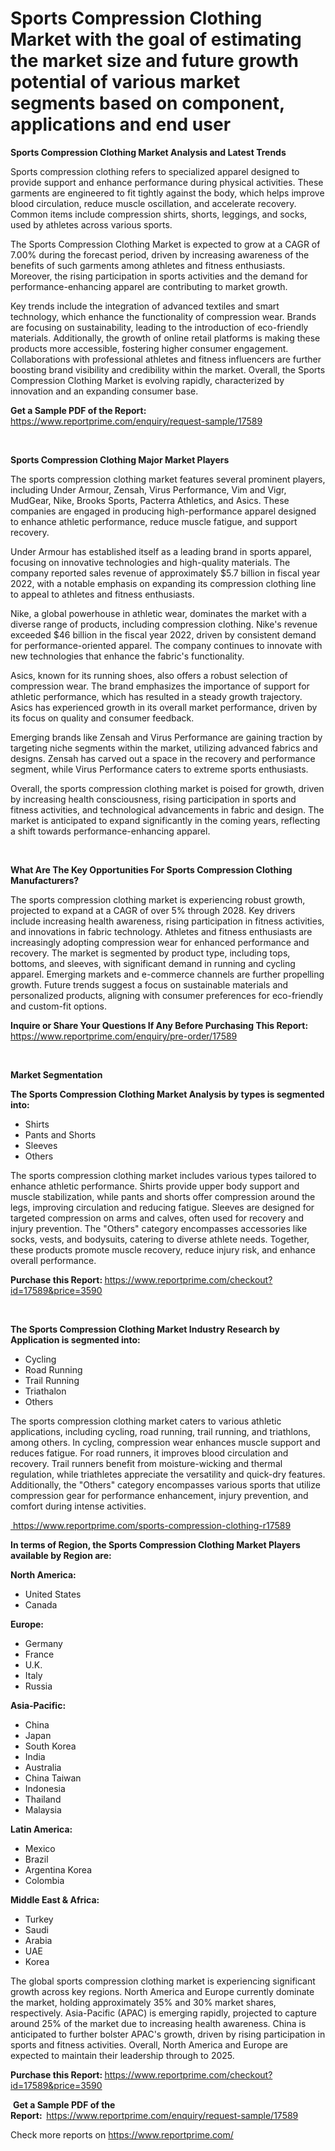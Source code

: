 <p><h1>Sports Compression Clothing Market with the goal of estimating the market size and future growth potential of various market segments based on component, applications and end user</h1></p><p><strong>Sports Compression Clothing Market Analysis and Latest Trends</strong></p>
<p><p>Sports compression clothing refers to specialized apparel designed to provide support and enhance performance during physical activities. These garments are engineered to fit tightly against the body, which helps improve blood circulation, reduce muscle oscillation, and accelerate recovery. Common items include compression shirts, shorts, leggings, and socks, used by athletes across various sports.</p><p>The Sports Compression Clothing Market is expected to grow at a CAGR of 7.00% during the forecast period, driven by increasing awareness of the benefits of such garments among athletes and fitness enthusiasts. Moreover, the rising participation in sports activities and the demand for performance-enhancing apparel are contributing to market growth. </p><p>Key trends include the integration of advanced textiles and smart technology, which enhance the functionality of compression wear. Brands are focusing on sustainability, leading to the introduction of eco-friendly materials. Additionally, the growth of online retail platforms is making these products more accessible, fostering higher consumer engagement. Collaborations with professional athletes and fitness influencers are further boosting brand visibility and credibility within the market. Overall, the Sports Compression Clothing Market is evolving rapidly, characterized by innovation and an expanding consumer base.</p></p>
<p><strong>Get a Sample PDF of the Report:&nbsp;</strong> <a href="https://www.reportprime.com/enquiry/request-sample/17589?utm_campaign=3091&utm_medium=2&utm_source=Github&utm_content=ia&utm_term=18032025&utm_id=sports-compression-clothing">https://www.reportprime.com/enquiry/request-sample/17589</a></p>
<p>&nbsp;</p>
<p><strong>Sports Compression Clothing Major Market Players</strong></p>
<p><p>The sports compression clothing market features several prominent players, including Under Armour, Zensah, Virus Performance, Vim and Vigr, MudGear, Nike, Brooks Sports, Pacterra Athletics, and Asics. These companies are engaged in producing high-performance apparel designed to enhance athletic performance, reduce muscle fatigue, and support recovery.</p><p>Under Armour has established itself as a leading brand in sports apparel, focusing on innovative technologies and high-quality materials. The company reported sales revenue of approximately $5.7 billion in fiscal year 2022, with a notable emphasis on expanding its compression clothing line to appeal to athletes and fitness enthusiasts.</p><p>Nike, a global powerhouse in athletic wear, dominates the market with a diverse range of products, including compression clothing. Nike's revenue exceeded $46 billion in the fiscal year 2022, driven by consistent demand for performance-oriented apparel. The company continues to innovate with new technologies that enhance the fabric's functionality.</p><p>Asics, known for its running shoes, also offers a robust selection of compression wear. The brand emphasizes the importance of support for athletic performance, which has resulted in a steady growth trajectory. Asics has experienced growth in its overall market performance, driven by its focus on quality and consumer feedback.</p><p>Emerging brands like Zensah and Virus Performance are gaining traction by targeting niche segments within the market, utilizing advanced fabrics and designs. Zensah has carved out a space in the recovery and performance segment, while Virus Performance caters to extreme sports enthusiasts.</p><p>Overall, the sports compression clothing market is poised for growth, driven by increasing health consciousness, rising participation in sports and fitness activities, and technological advancements in fabric and design. The market is anticipated to expand significantly in the coming years, reflecting a shift towards performance-enhancing apparel.</p></p>
<p>&nbsp;</p>
<p><strong>What Are The Key Opportunities For Sports Compression Clothing Manufacturers?</strong></p>
<p><p>The sports compression clothing market is experiencing robust growth, projected to expand at a CAGR of over 5% through 2028. Key drivers include increasing health awareness, rising participation in fitness activities, and innovations in fabric technology. Athletes and fitness enthusiasts are increasingly adopting compression wear for enhanced performance and recovery. The market is segmented by product type, including tops, bottoms, and sleeves, with significant demand in running and cycling apparel. Emerging markets and e-commerce channels are further propelling growth. Future trends suggest a focus on sustainable materials and personalized products, aligning with consumer preferences for eco-friendly and custom-fit options.</p></p>
<p><strong>Inquire or Share Your Questions If Any Before Purchasing This Report:</strong> <a href="https://www.reportprime.com/enquiry/pre-order/17589?utm_campaign=3091&utm_medium=2&utm_source=Github&utm_content=ia&utm_term=18032025&utm_id=sports-compression-clothing">https://www.reportprime.com/enquiry/pre-order/17589</a></p>
<p>&nbsp;</p>
<p><strong>Market Segmentation</strong></p>
<p><strong>The Sports Compression Clothing Market Analysis by types is segmented into:</strong></p>
<p><ul><li>Shirts</li><li>Pants and Shorts</li><li>Sleeves</li><li>Others</li></ul></p>
<p><p>The sports compression clothing market includes various types tailored to enhance athletic performance. Shirts provide upper body support and muscle stabilization, while pants and shorts offer compression around the legs, improving circulation and reducing fatigue. Sleeves are designed for targeted compression on arms and calves, often used for recovery and injury prevention. The "Others" category encompasses accessories like socks, vests, and bodysuits, catering to diverse athlete needs. Together, these products promote muscle recovery, reduce injury risk, and enhance overall performance.</p></p>
<p><strong>Purchase this Report:&nbsp;</strong><a href="https://www.reportprime.com/checkout?id=17589&price=3590&utm_campaign=3091&utm_medium=2&utm_source=Github&utm_content=ia&utm_term=18032025&utm_id=sports-compression-clothing">https://www.reportprime.com/checkout?id=17589&price=3590</a></p>
<p>&nbsp;</p>
<p><strong>The Sports Compression Clothing Market Industry Research by Application is segmented into:</strong></p>
<p><ul><li>Cycling</li><li>Road Running</li><li>Trail Running</li><li>Triathalon</li><li>Others</li></ul></p>
<p><p>The sports compression clothing market caters to various athletic applications, including cycling, road running, trail running, and triathlons, among others. In cycling, compression wear enhances muscle support and reduces fatigue. For road runners, it improves blood circulation and recovery. Trail runners benefit from moisture-wicking and thermal regulation, while triathletes appreciate the versatility and quick-dry features. Additionally, the "Others" category encompasses various sports that utilize compression gear for performance enhancement, injury prevention, and comfort during intense activities.</p></p>
<p><a href="https://www.reportprime.com/sports-compression-clothing-r17589?utm_campaign=3091&utm_medium=2&utm_source=Github&utm_content=ia&utm_term=18032025&utm_id=sports-compression-clothing">&nbsp;https://www.reportprime.com/sports-compression-clothing-r17589</a></p>
<p><strong>In terms of Region, the Sports Compression Clothing Market Players available by Region are:</strong></p>
<p>
    <p> <strong> North America: </strong>
        <ul>
            <li>United States</li>
            <li>Canada</li>
        </ul>
        </p> 
    <p> <strong> Europe: </strong>
        <ul>
            <li>Germany</li>
            <li>France</li>
            <li>U.K.</li>
            <li>Italy</li>
            <li>Russia</li>
        </ul>
        </p> 
    <p> <strong> Asia-Pacific: </strong>
        <ul>
            <li>China</li>
            <li>Japan</li>
            <li>South Korea</li>
            <li>India</li>
            <li>Australia</li>
            <li>China Taiwan</li>
            <li>Indonesia</li>
            <li>Thailand</li>
            <li>Malaysia</li>
        </ul>
        </p> 
    <p> <strong> Latin America: </strong>
        <ul>
            <li>Mexico</li>
            <li>Brazil</li>
            <li>Argentina Korea</li>
            <li>Colombia</li>
        </ul>
        </p> 
    <p> <strong> Middle East & Africa: </strong>
        <ul>
            <li>Turkey</li>
            <li>Saudi</li>
            <li>Arabia</li>
            <li>UAE</li>
            <li>Korea</li>
        </ul>
    </p>
    </p>
<p><p>The global sports compression clothing market is experiencing significant growth across key regions. North America and Europe currently dominate the market, holding approximately 35% and 30% market shares, respectively. Asia-Pacific (APAC) is emerging rapidly, projected to capture around 25% of the market due to increasing health awareness. China is anticipated to further bolster APAC's growth, driven by rising participation in sports and fitness activities. Overall, North America and Europe are expected to maintain their leadership through to 2025.</p></p>
<p><strong>Purchase this Report: </strong><a href="https://www.reportprime.com/checkout?id=17589&price=3590&utm_campaign=3091&utm_medium=2&utm_source=Github&utm_content=ia&utm_term=18032025&utm_id=sports-compression-clothing">https://www.reportprime.com/checkout?id=17589&price=3590</a></p>
<p>&nbsp;<strong>Get a Sample PDF of the Report:&nbsp;&nbsp;</strong><a href="https://www.reportprime.com/enquiry/request-sample/17589?utm_campaign=3091&utm_medium=2&utm_source=Github&utm_content=ia&utm_term=18032025&utm_id=sports-compression-clothing">https://www.reportprime.com/enquiry/request-sample/17589</a></p>
<p><strong></strong></p>
<p>Check more reports on <a href="https://www.reportprime.com/?utm_campaign=3091&utm_medium=2&utm_source=Github&utm_content=ia&utm_term=18032025&utm_id=sports-compression-clothing">https://www.reportprime.com/</a></p>